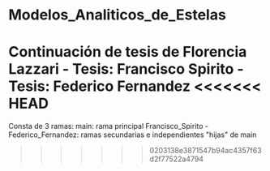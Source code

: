 # Modelos_Analiticos_de_Estelas
Continuación de tesis de Florencia Lazzari - Tesis: Francisco Spirito - Tesis: Federico Fernandez
<<<<<<< HEAD
=======

Consta de 3 ramas:
main: rama principal
Francisco_Spirito - Federico_Fernandez: ramas secundarias e independientes "hijas" de main
>>>>>>> 0203138e3871547b94ac4357f63d2f77522a4794
